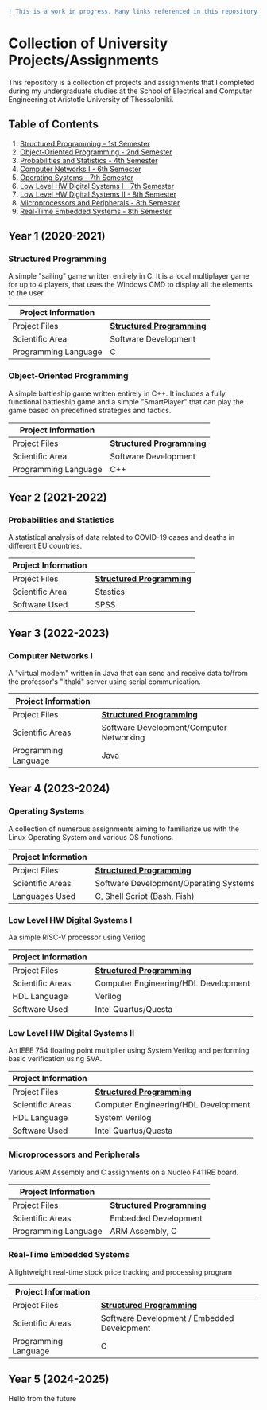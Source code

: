 ```diff
! This is a work in progress. Many links referenced in this repository might not yet exist, or they may be incomplete. !
```

# Collection of University Projects/Assignments
This repository is a collection of projects and assignments that I completed during my undergraduate studies at the School of Electrical and Computer Engineering at Aristotle University of Thessaloniki. 


## Table of Contents
1. [Structured Programming - 1st Semester](#structured-programming)
2. [Object-Oriented Programming - 2nd Semester](#object-oriented-programming)
3. [Probabilities and Statistics - 4th Semester](#probabilities-and-statistics)
5. [Computer Networks I - 6th Semester](#computer-networks-i)
6. [Operating Systems - 7th Semester](#operating-systems)
7. [Low Level HW Digital Systems I - 7th Semester](#low-level-hw-digital-systems-i)
8. [Low Level HW Digital Systems II - 8th Semester](#low-level-hw-digital-systems-ii)
9. [Microprocessors and Peripherals - 8th Semester](#microprocessors-and-peripherals)
10. [Real-Time Embedded Systems - 8th Semester](#real-time-embedded-systems)

## Year 1 (2020-2021)

### Structured Programming

A simple "sailing" game written entirely in C. It is a local multiplayer game for up to 4 players, that uses the Windows CMD to display all the elements to the user.

|   Project Information    |                                                                                  |
|--------------------------|----------------------------------------------------------------------------------|
| Project Files            | [**Structured Programming**](https://github.com/Selivanof/StructuredProgramming) |
| Scientific Area          | Software Development                                                             |
| Programming Language     | C                                                                                |


### Object-Oriented Programming 

A simple battleship game written entirely in C++. It includes a fully functional battleship game and a simple "SmartPlayer" that can play the game based on predefined strategies and tactics.

|   Project Information    |                                                                                           |
|--------------------------|-------------------------------------------------------------------------------------------|
| Project Files            | [**Structured Programming**](https://github.com/Selivanof/StructuredProgramming)          |
| Scientific Area          | Software Development                                                                      |
| Programming Language     | C++                                                                                       |



## Year 2 (2021-2022)

### Probabilities and Statistics

A statistical analysis of data related to COVID-19 cases and deaths in different EU countries.

|   Project Information    |                                                                                      |
|--------------------------|--------------------------------------------------------------------------------------|
| Project Files            | [**Structured Programming**](https://github.com/Selivanof/StructuredProgramming)     |
| Scientific Area          | Stastics                                                                             |
| Software Used            | SPSS                                                                                 |

## Year 3 (2022-2023)

### Computer Networks I

A "virtual modem" written in Java that can send and receive data to/from the professor's "Ithaki" server using serial communication.

|   Project Information    |                                                                                      |
|--------------------------|--------------------------------------------------------------------------------------|
| Project Files            | [**Structured Programming**](https://github.com/Selivanof/StructuredProgramming)     |
| Scientific Areas         | Software Development/Computer Networking                                             |
| Programming Language     | Java                                                                                 |

## Year 4 (2023-2024)

### Operating Systems

A collection of numerous assignments aiming to familiarize us with the Linux Operating System and various OS functions.

|   Project Information    |                                                                                      |
|--------------------------|--------------------------------------------------------------------------------------|
| Project Files            | [**Structured Programming**](https://github.com/Selivanof/StructuredProgramming)     |
| Scientific Areas         | Software Development/Operating Systems                                               |
| Languages Used           | C, Shell Script (Bash, Fish)                                                         |

### Low Level HW Digital Systems I

Aa simple RISC-V processor using Verilog

|   Project Information    |                                                                                      |
|--------------------------|--------------------------------------------------------------------------------------|
| Project Files            | [**Structured Programming**](https://github.com/Selivanof/StructuredProgramming)     |
| Scientific Areas         | Computer Engineering/HDL Development                                                 |
| HDL Language             | Verilog                                                                              |
| Software Used            | Intel Quartus/Questa                                                                 |

### Low Level HW Digital Systems II

An IEEE 754 floating point multiplier using System Verilog and performing basic verification using SVA.

|   Project Information    |                                                                                      |
|--------------------------|--------------------------------------------------------------------------------------|
| Project Files            | [**Structured Programming**](https://github.com/Selivanof/StructuredProgramming)     |
| Scientific Areas         | Computer Engineering/HDL Development                                                 |
| HDL Language             | System Verilog                                                                       |
| Software Used            | Intel Quartus/Questa                                                                 |

### Microprocessors and Peripherals

Various ARM Assembly and C assignments on a Nucleo F411RE board.  

|   Project Information    |                                                                                      |
|--------------------------|--------------------------------------------------------------------------------------|
| Project Files            | [**Structured Programming**](https://github.com/Selivanof/StructuredProgramming)     |
| Scientific Areas         | Embedded Development                                                                 |
| Programming Language     | ARM Assembly, C                                                                      |

### Real-Time Embedded Systems

A lightweight real-time stock price tracking and processing program

|   Project Information    |                                                                                      |
|--------------------------|--------------------------------------------------------------------------------------|
| Project Files            | [**Structured Programming**](https://github.com/Selivanof/StructuredProgramming)     |
| Scientific Areas         | Software Development / Embedded Development                                          |
| Programming Language     | C                                                                                    |


## Year 5 (2024-2025)

Hello from the future


